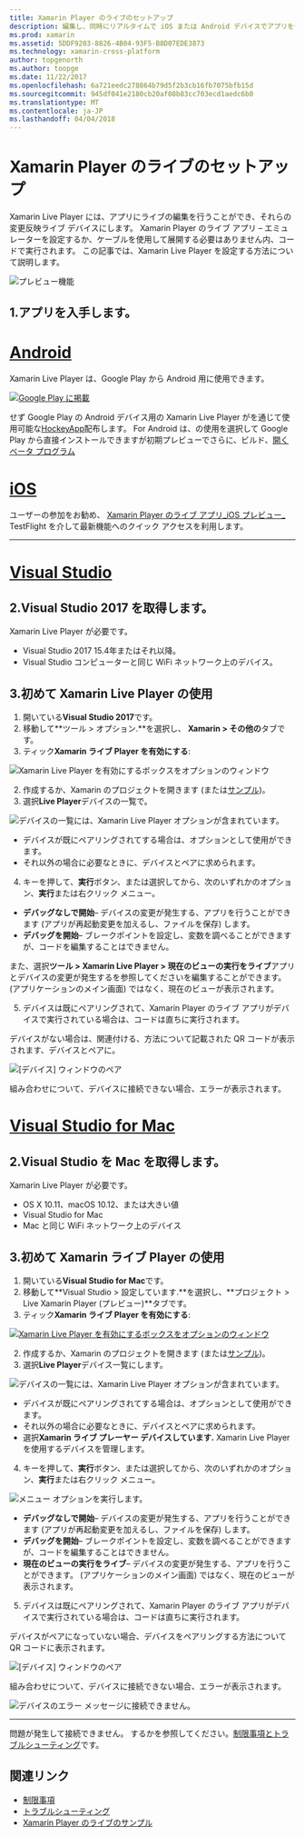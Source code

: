 ```yaml
---
title: Xamarin Player のライブのセットアップ
description: 編集し、同時にリアルタイムで iOS または Android デバイスでアプリをテスト
ms.prod: xamarin
ms.assetid: 5DDF9203-8826-4B04-93F5-B8D07EDE3873
ms.technology: xamarin-cross-platform
author: topgenorth
ms.author: toopge
ms.date: 11/22/2017
ms.openlocfilehash: 6a721eedc278864b79d5f2b3cb16fb7075bfb15d
ms.sourcegitcommit: 945df041e2180cb20af08b83cc703ecd1aedc6b0
ms.translationtype: MT
ms.contentlocale: ja-JP
ms.lasthandoff: 04/04/2018
---
```

# <a name="xamarin-live-player-setup"></a>Xamarin Player のライブのセットアップ

Xamarin Live Player には、アプリにライブの編集を行うことができ、それらの変更反映ライブ デバイスにします。 Xamarin Player のライブ アプリ – エミュレーターを設定するか、ケーブルを使用して展開する必要はありません内、コードで実行されます。 この記事では、Xamarin Live Player を設定する方法について説明します。

![プレビュー機能](~/media/shared/preview.png)

## <a name="1-get-the-app"></a>1.アプリを入手します。

# <a name="androidtabandroid"></a>[Android](#tab/android)

Xamarin Live Player は、Google Play から Android 用に使用できます。

[ ![Google Play に掲載](install-images/google-play-badge.png)](https://play.google.com/store/apps/details?id=com.xamarin.live)

せず Google Play の Android デバイス用の Xamarin Live Player がを通じて使用可能な[HockeyApp](https://aka.ms/xlp-hockeyapp)配布します。 For Android は、の使用を選択して Google Play から直接インストールできますが初期プレビューでさらに、ビルド、[開くベータ プログラム](https://play.google.com/apps/testing/com.xamarin.live)

# <a name="iostabios"></a>[iOS](#tab/ios)

ユーザーの参加をお勧め、 [Xamarin Player のライブ アプリ_iOS プレビュー_ ](https://aka.ms/liveplayeralpha) TestFlight を介して最新機能へのクイック アクセスを利用します。

-----

# <a name="visual-studiotabwindows"></a>[Visual Studio](#tab/windows)

## <a name="2-get-visual-studio-2017"></a>2.Visual Studio 2017 を取得します。

Xamarin Live Player が必要です。

- Visual Studio 2017 15.4年またはそれ以降。
- Visual Studio コンピューターと同じ WiFi ネットワーク上のデバイス。

## <a name="3-using-xamarin-live-player-for-the-first-time"></a>3.初めて Xamarin Live Player の使用

1. 開いている**Visual Studio 2017**です。
2. 移動して**ツール > オプション.**を選択し、 **Xamarin > その他の**タブです。
3. ティック**Xamarin ライブ Player を有効にする**:

  ![Xamarin Live Player を有効にするボックスをオプションのウィンドウ](install-images/vs2017-options.png)

2. 作成するか、Xamarin のプロジェクトを開きます (または[サンプル](~/tools/live-player/samples.md))。
3. 選択**Live Player**デバイスの一覧で。

  ![デバイスの一覧には、Xamarin Live Player オプションが含まれています。](install-images/devices-empty-windows.png)

  * デバイスが既にペアリングされてする場合は、オプションとして使用ができます。
  * それ以外の場合に必要なときに、デバイスとペアに求められます。
4. キーを押して、**実行**ボタン、または選択してから、次のいずれかのオプション、**実行**または右クリック メニュー。

  - **デバッグなしで開始**– デバイスの変更が発生する、アプリを行うことができます (アプリが再起動変更を加えるし、ファイルを保存) します。
  - **デバッグを開始**– ブレークポイントを設定し、変数を調べることができますが、コードを編集することはできません。

  また、選択**ツール > Xamarin Live Player > 現在のビューの実行をライブ**アプリとデバイスの変更が発生するを参照してくださいを編集することができます。 (アプリケーションのメイン画面) ではなく、現在のビューが表示されます。

5. デバイスは既にペアリングされて、Xamarin Player のライブ アプリがデバイスで実行されている場合は、コードは直ちに実行されます。

  デバイスがない場合は、関連付ける、方法について記載された QR コードが表示されます、デバイスとペアに。

  ![[デバイス] ウィンドウのペア](install-images/manage-empty-windows.png)

  組み合わせについて、デバイスに接続できない場合、エラーが表示されます。

# <a name="visual-studio-for-mactabmacos"></a>[Visual Studio for Mac](#tab/macos)

## <a name="2-get-visual-studio-for-mac"></a>2.Visual Studio を Mac を取得します。

Xamarin Live Player が必要です。

- OS X 10.11、macOS 10.12、または大きい値
- Visual Studio for Mac
- Mac と同じ WiFi ネットワーク上のデバイス

## <a name="3-using-xamarin-live-player-for-the-first-time"></a>3.初めて Xamarin ライブ Player の使用

1. 開いている**Visual Studio for Mac**です。
2. 移動して**Visual Studio > 設定しています.**を選択し、**プロジェクト > Live Xamarin Player (プレビュー)**タブです。
3. ティック**Xamarin ライブ Player を有効にする**:

  [![Xamarin Live Player を有効にするボックスをオプションのウィンドウ](install-images/vsmac-options-sml.png)](install-images/vsmac-options.png#lightbox)

2. 作成するか、Xamarin のプロジェクトを開きます (または[サンプル](~/tools/live-player/samples.md))。
3. 選択**Live Player**デバイス一覧にします。

  ![デバイスの一覧には、Xamarin Live Player オプションが含まれています。](install-images/devices.png)

  * デバイスが既にペアリングされてする場合は、オプションとして使用ができます。
  * それ以外の場合に必要なときに、デバイスとペアに求められます。
  * 選択**Xamarin ライブ プレーヤー デバイスしています.** Xamarin Live Player を使用するデバイスを管理します。

4. キーを押して、**実行**ボタン、または選択してから、次のいずれかのオプション、**実行**または右クリック メニュー。

  ![メニュー オプションを実行します。](install-images/run-menu.png)

  - **デバッグなしで開始**– デバイスの変更が発生する、アプリを行うことができます (アプリが再起動変更を加えるし、ファイルを保存) します。
  - **デバッグを開始**– ブレークポイントを設定し、変数を調べることができますが、コードを編集することはできません。
  - **現在のビューの実行をライブ**– デバイスの変更が発生する、アプリを行うことができます。 (アプリケーションのメイン画面) ではなく、現在のビューが表示されます。

5. デバイスは既にペアリングされて、Xamarin Player のライブ アプリがデバイスで実行されている場合は、コードは直ちに実行されます。

  デバイスがペアになっていない場合、デバイスをペアリングする方法について QR コードに表示されます。

  ![[デバイス] ウィンドウのペア](install-images/manage-empty.png)

  組み合わせについて、デバイスに接続できない場合、エラーが表示されます。

  ![デバイスのエラー メッセージに接続できません。](install-images/error-cannot-connect.png)


-----

問題が発生して接続できません。 するかを参照してください。[制限事項とトラブルシューティング](~/tools/live-player/troubleshooting.md)です。


## <a name="related-links"></a>関連リンク

- [制限事項](~/tools/live-player/limitations.md)
- [トラブルシューティング](~/tools/live-player/troubleshooting.md)
- [Xamarin Player のライブのサンプル](~/tools/livehttps://developer.xamarin.com/samples.md)
